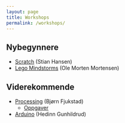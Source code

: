 ```yaml
---
layout: page
title: Workshops
permalink: /workshops/
---
```


## Nybegynnere
- [Scratch](http://kodeklubben.github.io/scratch/index.html) (Stian Hansen)
- [Lego Mindstorms](lego/) (Ole Morten Mortensen)

## Viderekommende
- [Processing](processing/presentasjon/) (Bjørn Fjukstad) 
    - [Oppgaver](https://github.com/kodeklubben-tromso/laererkonferanse/releases/download/1.0/oppgaver-p5-editor.zip)
- [Arduino](https://github.com/kodeklubben-tromso/laererkonferanse/raw/master/workshops/arduino/arduino-workshop.pdf) (Hedinn Gunhildrud)
